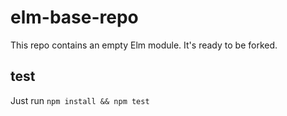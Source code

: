 # elm-base-repo

This repo contains an empty Elm module. It's ready to be forked.

## test

Just run `npm install && npm test`
